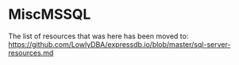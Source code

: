 # MiscMSSQL

The list of resources that was here has been moved to: https://github.com/LowlyDBA/expressdb.io/blob/master/sql-server-resources.md
